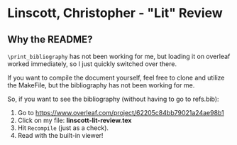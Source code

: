 # Linscott, Christopher - "Lit" Review

## Why the README?

`\print_bibliography` has not been working for me, but loading it on overleaf worked immediately, so I just quickly switched over there.

If you want to compile the document yourself, feel free to clone and utilize the MakeFile, but the bibliography has not been working for me.

So, if you want to see the bibliography (without having to go to refs.bib):

1. Go to https://www.overleaf.com/project/62205c84bb79021a24ae98b1
2. Click on my file: __linscott-lit-review.tex__
3. Hit `Recompile` (just as a check).
4. Read with the built-in viewer!